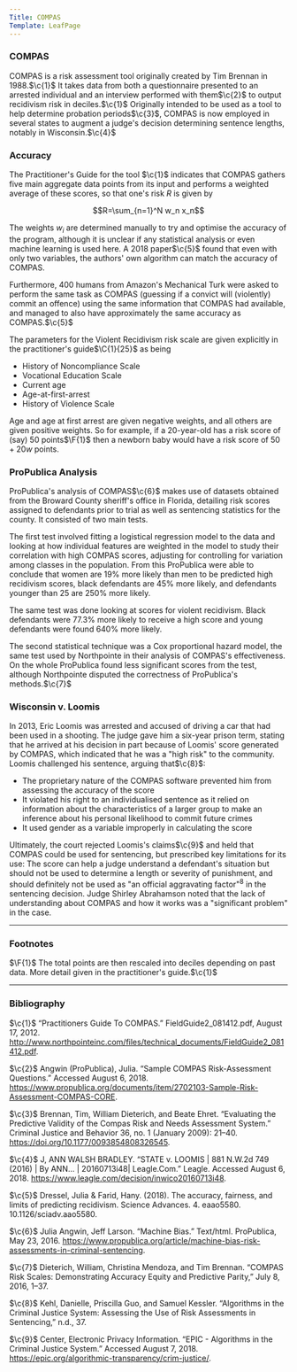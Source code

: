 ```yaml
---
Title: COMPAS
Template: LeafPage
---
```


### COMPAS
$\newcommand{\c}[1]{^{[#1]}}\newcommand{\C}[2]{^{[#1\text{, p.#2}]}}\newcommand{\Ci}[2]{^{[#1\text{, #2}]}}\newcommand{\F}[1]{^{[\text{F}#1]}}$
COMPAS is a risk assessment tool originally created by Tim Brennan in 1988.$\c{1}$ It takes data from both a questionnaire presented to an arrested individual and an interview performed with them$\c{2}$ to output recidivism risk in deciles.$\c{1}$
Originally intended to be used as a tool to help determine probation periods$\c{3}$, COMPAS is now employed in several states to augment a judge's decision determining sentence lengths, notably in Wisconsin.$\c{4}$

### Accuracy

The Practitioner's Guide for the tool $\c{1}$ indicates that COMPAS gathers five main aggregate data points from its input and performs a weighted average of these scores, so that one's risk $R$ is given by

$$R=\sum_{n=1}^N w_n x_n$$

The weights $w_i$ are determined manually to try and optimise the accuracy of the program, although it is unclear if any statistical analysis or even machine learning is used here. A 2018 paper$\c{5}$ found that even with only two variables, the authors' own algorithm can match the accuracy of COMPAS.

Furthermore, 400 humans from Amazon's Mechanical Turk were asked to perform the same task as COMPAS (guessing if a convict will (violently) commit an offence) using the same information that COMPAS had available, and managed to also have approximately the same accuracy as COMPAS.$\c{5}$

The parameters for the Violent Recidivism risk scale are given explicitly in the practitioner's guide$\C{1}{25}$ as being

* History of Noncompliance Scale
* Vocational Education Scale
* Current age
* Age-at-first-arrest
* History of Violence Scale

Age and age at first arrest are given negative weights, and all others are given positive weights. So for example, if a 20-year-old has a risk score of (say) $50$ points$\F{1}$ then a newborn baby would have a risk score of $50+20w$ points.

### ProPublica Analysis

ProPublica's analysis of COMPAS$\c{6}$ makes use of datasets obtained from the Broward County sheriff's office in Florida, detailing risk scores assigned to defendants prior to trial as well as sentencing statistics for the county. It consisted of two main tests.

The first test involved fitting a logistical regression model to the data and looking at how individual features are weighted in the model to study their correlation with high COMPAS scores, adjusting for controlling for variation among classes in the population. From this ProPublica were able to conclude that women are 19% more likely than men to be predicted high recidivism scores, black defendants are 45% more likely, and defendants younger than 25 are 250% more likely.

The same test was done looking at scores for violent recidivism. Black defendants were 77.3% more likely to receive a high score and young defendants were found 640% more likely.

The second statistical technique was a Cox proportional hazard model, the same test used by Northpointe in their analysis of COMPAS's effectiveness. On the whole ProPublica found less significant scores from the test, although Northpointe disputed the correctness of ProPublica's methods.$\c{7}$

### Wisconsin v. Loomis

In 2013, Eric Loomis was arrested and accused of driving a car that had been used in a shooting. The judge gave him a six-year prison term, stating that he arrived at his decision in part because of Loomis' score generated by COMPAS, which indicated that he was a "high risk" to the community. Loomis challenged his sentence, arguing that$\c{8}$:

* The proprietary nature of the COMPAS software prevented him from assessing the accuracy of the score
* It violated his right to an individualised sentence as it relied on information about the characteristics of a larger group to make an inference about his personal likelihood to commit future crimes
* It used gender as a variable improperly in calculating the score

Ultimately, the court rejected Loomis's claims$\c{9}$ and held that COMPAS could be used for sentencing, but prescribed key limitations for its use: The score can help a judge understand a defendant's situation but should not be used to determine a length or severity of punishment, and should definitely not be used as "an official aggravating factor"$^8$ in the sentencing decision. Judge Shirley Abrahamson noted that the lack of understanding about COMPAS and how it works was a "significant problem" in the case.

---

### Footnotes

$\F{1}$ The total points are then rescaled into deciles depending on past data. More detail given in the practitioner's guide.$\c{1}$

---

### Bibliography

$\c{1}$ “Practitioners Guide To COMPAS.” FieldGuide2_081412.pdf, August 17, 2012. http://www.northpointeinc.com/files/technical_documents/FieldGuide2_081412.pdf.

$\c{2}$ Angwin (ProPublica), Julia. “Sample COMPAS Risk-Assessment Questions.” Accessed August 6, 2018. https://www.propublica.org/documents/item/2702103-Sample-Risk-Assessment-COMPAS-CORE.

$\c{3}$ Brennan, Tim, William Dieterich, and Beate Ehret. “Evaluating the Predictive Validity of the Compas Risk and Needs Assessment System.” Criminal Justice and Behavior 36, no. 1 (January 2009): 21–40. https://doi.org/10.1177/0093854808326545.

$\c{4}$ J, ANN WALSH BRADLEY. “STATE v. LOOMIS | 881 N.W.2d 749 (2016) | By ANN... | 20160713i48| Leagle.Com.” Leagle. Accessed August 6, 2018. https://www.leagle.com/decision/inwico20160713i48.

$\c{5}$ Dressel, Julia & Farid, Hany. (2018). The accuracy, fairness, and limits of predicting recidivism. Science Advances. 4. eaao5580. 10.1126/sciadv.aao5580. 

$\c{6}$ Julia Angwin, Jeff Larson. “Machine Bias.” Text/html. ProPublica, May 23, 2016. https://www.propublica.org/article/machine-bias-risk-assessments-in-criminal-sentencing.

$\c{7}$ Dieterich, William, Christina Mendoza, and Tim Brennan. “COMPAS Risk Scales: Demonstrating Accuracy Equity and Predictive Parity,” July 8, 2016, 1–37.

$\c{8}$ Kehl, Danielle, Priscilla Guo, and Samuel Kessler. “Algorithms in the Criminal Justice System: Assessing the Use of Risk Assessments in Sentencing,” n.d., 37.

$\c{9}$ Center, Electronic Privacy Information. “EPIC - Algorithms in the Criminal Justice System.” Accessed August 7, 2018. https://epic.org/algorithmic-transparency/crim-justice/.
